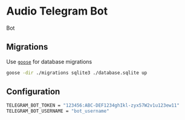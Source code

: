 # Audio Telegram Bot

Bot

## Migrations

Use [`goose`](https://pressly.github.io/goose/) for database migrations
```sh
goose -dir ./migrations sqlite3 ./database.sqlite up
```

## Configuration

```sh
TELEGRAM_BOT_TOKEN = "123456:ABC-DEF1234ghIkl-zyx57W2v1u123ew11"
TELEGRAM_BOT_USERNAME = "bot_username"
```
